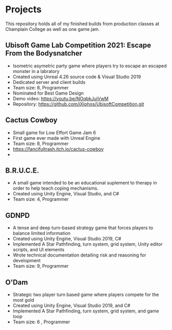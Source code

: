# Projects
This repository holds all of my finished builds from production classes at Champlain College as well as one game jam.

## Ubisoft Game Lab Competition 2021: Escape From the Bodysnatcher
  * Isometric asymetric party game where players try to escape an escaped monster in a labratory  
  * Created using Unreal 4.26 source code & Visual Studio 2019
  * Dedicated server and client builds
  * Team size: 8, Programmer
  * Nominated for Best Game Design
  * Demo video: https://youtu.be/NOqbkJuiVwM
  * Repository: https://github.com/iXiphos/UbisoftCompetition.git

## Cactus Cowboy
 * Small game for Low Effort Game Jam 6
 * First game ever made with Unreal Engine
 * Team size: 8, Programmer
 * https://fancifultrash.itch.io/cactus-cowboy
 * 
## B.R.U.C.E.
  * A small game intended to be an educational suplement to therapy in order to help teach coping mechanisms. 
  * Created using Unity Engine, Visual Studio, and C#
  * Team size: 4,  Programmer
  
## GDNPD
  * A tense and deep turn-based strategy game that forces players to balance limited information
  * Created using Unity Engine, Visual Studio 2019, C#
  * Implemented A Star Pathfinding, turn system, grid system, Unity editor scripts, and UI elements
  * Wrote technical documentation detailing risk and reasoning for development
  * Team size: 9,  Programmer

## O'Dam
  * Strategic two player turn based game where players compete for the most gold
  * Created using Unity Engine, Visual Studio 2019, and C#
  * Implemented A Star Pathfinding, turn system, grid system, and game loop
  * Team size: 6 ,  Programmer


  
  
